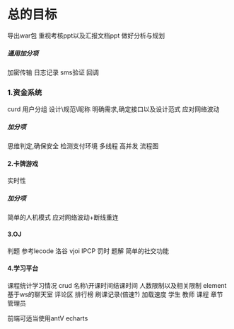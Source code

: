 # 总的目标

导出war包
重视考核ppt以及汇报文档ppt
做好分析与规划
##### 通用加分项
加密传输
日志记录
sms验证
回调

### 1.资金系统

curd 用户分组
设计\规范\昵称
明确需求,确定接口以及设计范式
应对网络波动
##### 加分项
思维判定,确保安全
检测支付环境
多线程 高并发
流程图

#### 2.卡牌游戏

实时性
##### 加分项
简单的人机模式
应对网络波动+断线重连


#### 3.OJ

判题
参考lecode  洛谷
vjoi IPCP
罚时
题解
简单的社交功能

#### 4.学习平台

课程统计学习情况
crud
名称\开课时间结课时间 人数限制以及相关限制
element
基于ws的聊天室  评论区
排行榜
刷课记录(倍速?) 加载速度
学生 教师 课程 章节 管理员

前端可适当使用antV echarts
